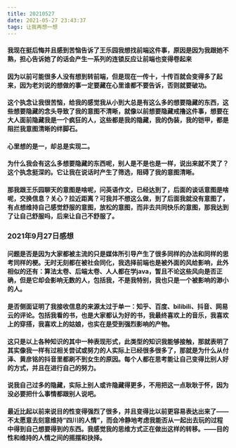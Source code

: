 ```yaml
---
title: 20210527
date: 2021-05-27 23:43:37
tags: 让我再想一想
---
```

#### 我现在挺后悔并且感到苦恼告诉了王乐园我想找前端这件事，原因是因为我跟她不熟，担心告诉她了的话会产生一系列的连锁反应让前端也变得卷起来
#### 因为以前可能很多人没有想到转前端，但是现在一传十，十传百就会变得多了起来，因为老刘说的想做的事一定要藏在心里谁都不要告诉，否则就要破功。
#### 这个执念让我很苦恼，给我的感觉我从小到大总是有这么多的想要隐藏的东西，这些想要隐藏的念头导致了我的意图不清晰，就像以前想要隐藏戒撸这件事，想要在大人面前隐藏我是一个疯狂的人，这些都是我的隐藏，我的伪装，我的铠甲，都是阻拦我意图清晰的绊脚石。
#### 心里想的是一，却总是实现二。
#### 为什么我会有这么多想要隐藏的东西呢，别人是不是也是一样，说出来就不灵了？这个执念挺深的。它让我在说话时产生了筛选，阻碍了我的意图清晰。
#### 那我跟王乐园聊天的意图是啥呢，问英语作文，已经达到了，后面的谈话意图是啥呢，交换信息？关心？拉近距离？可我并不想这么做，到了后面我就没有意图了，有点想维持自己感觉舒服的意图，放松的意图，而非去共同快乐的意图，那我达到了让自己舒服吗，后来让自己不舒服了。
### 2021年9月27日感想
#### 问题是否是因为大家都被主流的只是媒体所引导产生了很多同样的办法和同样的思考同样的梗。无时无刻都在被社会同化，我选择前端也是被外面的风给影响，此外相似的还有：算法太卷、后端太卷、人人都在学java，暂且不论这些风向是否正确，但是它却会影响无数的人，包括我，不是我特别，我也只是一个被影响的渺小的人。
#### 是否侧面证明了我接收信息的来源太过于单一：知乎、百度、bilibili、抖音、网易云的评论。包括我看的书，也是大家都认为好的书，我最终喜欢上的音乐，我喜欢上的穿搭，我喜欢上的姑娘，也实在是受到强烈影响的产物。
#### 这只是以上各种知识的其中一种表现形式，此类型的知识我能够接触，那就表明了其实像我一样有过相关尝试或努力的人实际上已经很多很多了，那就是为什么从付泽、黄彦铭的抖音里都刷不到女生的原因。每个人都在思考能让自己变得比别人好的方式，并且在进行自己的努力。
#### 说我自己过多的隐藏，实际上别人或许隐藏得更多，不用把这一点耿耿于怀，因为没必要把什么事情都跟别人说吧。
#### 最近比起以前来说目的性变得强烈了很多，并且变得比以前更容易表达出来了——不太愿意去刻意维持“四川的人情”，而会冷静地考虑我能否从一起出去玩的过程中得到自己想要得到的东西。我感觉我的思维方式正在做出这样的转移。——目的性和维持的人情之间的摇摆和抉择。